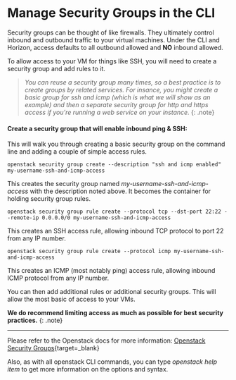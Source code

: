 # Manage Security Groups in the CLI

Security groups can be thought of like firewalls. They ultimately control inbound and outbound traffic to your virtual machines. Under the CLI and Horizon, access defaults to all outbound allowed and **NO** inbound allowed.

To allow access to your VM for things like SSH, you will need to create a security group and add rules to it.

> *You can reuse a security group many times, so a best practice is to create groups by related services. For insance, you might create a basic group for ssh and icmp (which is what we will show as an example) and then a separate security group for http and https access if you're running a web service on your instance.*
{: .note}

#### Create a security group that will enable inbound ping & SSH:

This will walk you through creating a basic security group on the command line and adding a couple of simple access rules.


    openstack security group create --description "ssh and icmp enabled" my-username-ssh-and-icmp-access

This creates the security group named *my-username-ssh-and-icmp-access* with the description noted above. It becomes the container for holding security group rules.

    openstack security group rule create --protocol tcp --dst-port 22:22 --remote-ip 0.0.0.0/0 my-username-ssh-and-icmp-access

This creates an SSH access rule, allowing inbound TCP protocol to port 22 from any IP number.

    openstack security group rule create --protocol icmp my-username-ssh-and-icmp-access

This creates an ICMP (most notably ping) access rule, allowing inbound ICMP protocol from any IP number.

You can then add additional rules or additional security groups. This will allow the most basic of access to your VMs.

**We do recommend limiting access as much as possible for best security practices.**
{: .note}


---

Please refer to the Openstack docs for more information: [Openstack Security Groups](https://docs.openstack.org/python-openstackclient/xena/cli/command-objects/security-group.html){target=_blank}

Also, as with all openstack CLI commands, you can type *openstack help item* to get more information on the options and syntax.
